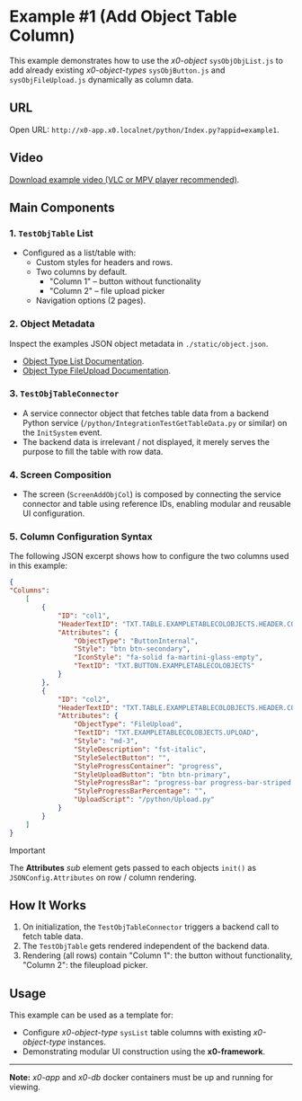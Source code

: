 # Example #1 (Add Object Table Column)

This example demonstrates how to use the *x0-object* `sysObjObjList.js` to add
already existing *x0-object-types* `sysObjButton.js` and `sysObjFileUpload.js` dynamically as column data.

## URL

Open URL: `http://x0-app.x0.localnet/python/Index.py?appid=example1`.

## Video

[Download example video (VLC or MPV player recommended)](https://download.webcodex.de/x0/video/x0-example-1-add-object-table-column.mkv).

## Main Components

### 1. `TestObjTable` List

- Configured as a list/table with:
  - Custom styles for headers and rows.
  - Two columns by default.
    - "Column 1" – button without functionality
    - "Column 2" – file upload picker
  - Navigation options (2 pages).

### 2. Object Metadata

Inspect the examples JSON object metadata in `./static/object.json`.

- [Object Type List Documentation](https://docs.webcodex.de/x0/v1.0/appdev-objects.html#list).
- [Object Type FileUpload Documentation](https://docs.webcodex.de/x0/v1.0/appdev-objects.html#fileupload).

### 3. `TestObjTableConnector`

- A service connector object that fetches table data from a backend Python service (`/python/IntegrationTestGetTableData.py` or similar) on the `InitSystem` event.
- The backend data is irrelevant / not displayed, it merely serves the purpose to fill the table with row data.

### 4. Screen Composition

- The screen (`ScreenAddObjCol`) is composed by connecting the service connector and table using reference IDs, enabling modular and reusable UI configuration.

### 5. Column Configuration Syntax

The following JSON excerpt shows how to configure the two columns used in this example:

```json
{
"Columns":
    [
        {
            "ID": "col1",
            "HeaderTextID": "TXT.TABLE.EXAMPLETABLECOLOBJECTS.HEADER.COL1",
            "Attributes": {
                "ObjectType": "ButtonInternal",
                "Style": "btn btn-secondary",
                "IconStyle": "fa-solid fa-martini-glass-empty",
                "TextID": "TXT.BUTTON.EXAMPLETABLECOLOBJECTS"
            }
        },
        {
            "ID": "col2",
            "HeaderTextID": "TXT.TABLE.EXAMPLETABLECOLOBJECTS.HEADER.COL2",
            "Attributes": {
                "ObjectType": "FileUpload",
                "TextID": "TXT.EXAMPLETABLECOLOBJECTS.UPLOAD",
                "Style": "md-3",
                "StyleDescription": "fst-italic",
                "StyleSelectButton": "",
                "StyleProgressContainer": "progress",
                "StyleUploadButton": "btn btn-primary",
                "StyleProgressBar": "progress-bar progress-bar-striped progress-bar-animated",
                "StyleProgressBarPercentage": "",
                "UploadScript": "/python/Upload.py"
            }
        }
    ]
}
```

> [!IMPORTANT]
> The **Attributes** *sub* element gets passed to each objects `init()` as `JSONConfig.Attributes`
> on row / column rendering.

## How It Works

1. On initialization, the `TestObjTableConnector` triggers a backend call to fetch table data.
2. The `TestObjTable` gets rendered independent of the backend data.
3. Rendering (all rows) contain "Column 1": the button without functionality, "Column 2": the fileupload picker.

## Usage

This example can be used as a template for:
- Configure *x0-object-type* `sysList` table columns with existing *x0-object-type* instances.
- Demonstrating modular UI construction using the **x0-framework**.

---

**Note:** *x0-app* and *x0-db* docker containers must be up and running for viewing.
